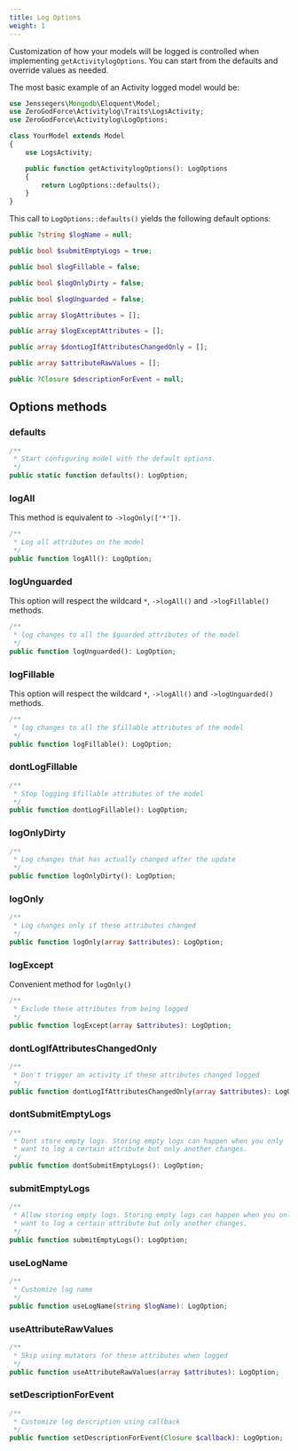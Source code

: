 ```yaml
---
title: Log Options
weight: 1
---
```


Customization of how your models will be logged is controlled when implementing `getActivitylogOptions`. You can start from the defaults and override values as needed.

The most basic example of an Activity logged model would be:

```php
use Jenssegers\Mongodb\Eloquent\Model;
use ZeroGodForce\Activitylog\Traits\LogsActivity;
use ZeroGodForce\Activitylog\LogOptions;

class YourModel extends Model
{
    use LogsActivity;

    public function getActivitylogOptions(): LogOptions
    {
        return LogOptions::defaults();
    }
}
```

This call to `LogOptions::defaults()` yields the following default options:

```php
public ?string $logName = null;

public bool $submitEmptyLogs = true;

public bool $logFillable = false;

public bool $logOnlyDirty = false;

public bool $logUnguarded = false;

public array $logAttributes = [];

public array $logExceptAttributes = [];

public array $dontLogIfAttributesChangedOnly = [];

public array $attributeRawValues = [];

public ?Closure $descriptionForEvent = null;
```

## Options methods

### defaults

```php
/**
 * Start configuring model with the default options.
 */
public static function defaults(): LogOption;
```

### logAll

This method is equivalent to `->logOnly(['*'])`.

```php
/**
 * Log all attributes on the model
 */
public function logAll(): LogOption;
```

### logUnguarded

This option will respect the wildcard `*`, `->logAll()` and `->logFillable()` methods.

```php
/**
 * log changes to all the $guarded attributes of the model
 */
public function logUnguarded(): LogOption;
```

### logFillable

This option will respect the wildcard `*`, `->logAll()` and `->logUnguarded()` methods.

```php
/**
 * log changes to all the $fillable attributes of the model
 */
public function logFillable(): LogOption;
```

### dontLogFillable

```php
/**
 * Stop logging $fillable attributes of the model
 */
public function dontLogFillable(): LogOption;
```

### logOnlyDirty

```php
/**
 * Log changes that has actually changed after the update
 */
public function logOnlyDirty(): LogOption;
```

### logOnly

```php
/**
 * Log changes only if these attributes changed
 */
public function logOnly(array $attributes): LogOption;
```

### logExcept

Convenient method for `logOnly()`

```php
/**
 * Exclude these attributes from being logged
 */
public function logExcept(array $attributes): LogOption;
```

### dontLogIfAttributesChangedOnly

```php
/**
 * Don't trigger an activity if these attributes changed logged
 */
public function dontLogIfAttributesChangedOnly(array $attributes): LogOption;
```

### dontSubmitEmptyLogs

```php
/**
 * Dont store empty logs. Storing empty logs can happen when you only
 * want to log a certain attribute but only another changes.
 */
public function dontSubmitEmptyLogs(): LogOption;
```

### submitEmptyLogs

```php
/**
 * Allow storing empty logs. Storing empty logs can happen when you only
 * want to log a certain attribute but only another changes.
 */
public function submitEmptyLogs(): LogOption;
```

### useLogName

```php
/**
 * Customize log name
 */
public function useLogName(string $logName): LogOption;
```

### useAttributeRawValues

```php
/**
 * Skip using mutators for these attributes when logged
 */
public function useAttributeRawValues(array $attributes): LogOption;
```

### setDescriptionForEvent

```php
/**
 * Customize log description using callback
 */
public function setDescriptionForEvent(Closure $callback): LogOption;
```
